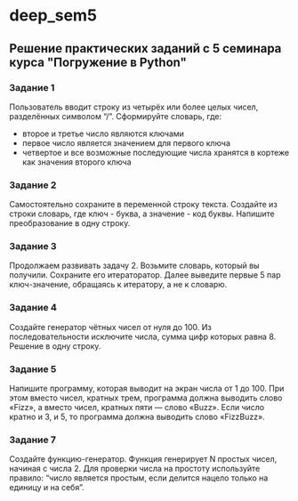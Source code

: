 # deep_sem5
## Решение практических заданий с 5 семинара курса "Погружение в Python"

### Задание 1
Пользователь вводит строку из четырёх или более целых чисел, разделённых символом “/”. Сформируйте словарь, где:
* второе и третье число являются ключами
* первое число является значением для первого ключа
* четвертое и все возможные последующие числа хранятся в кортеже как значения второго ключа

### Задание 2
Самостоятельно сохраните в переменной строку текста. Создайте из строки словарь, где ключ - буква, а значение - код буквы. Напишите преобразование в одну строку.

### Задание 3
Продолжаем развивать задачу 2. Возьмите словарь, который вы получили. Сохраните его итераторатор. Далее выведите первые 5 пар ключ-значение, обращаясь к итератору, а не к словарю.


### Задание 4
Создайте генератор чётных чисел от нуля до 100. Из последовательности исключите числа, сумма цифр которых равна 8. Решение в одну строку.

### Задание 5
Напишите программу, которая выводит на экран числа от 1 до 100. 
При этом вместо чисел, кратных трем, программа должна выводить слово «Fizz»,
а вместо чисел, кратных пяти — слово «Buzz». 
Если число кратно и 3, и 5, то программа должна выводить слово «FizzBuzz».


### Задание 7
Создайте функцию-генератор. Функция генерирует N простых чисел, начиная с числа 2. 
Для проверки числа на простоту используйте правило: 
“число является простым, если делится нацело только на единицу и на себя”.
